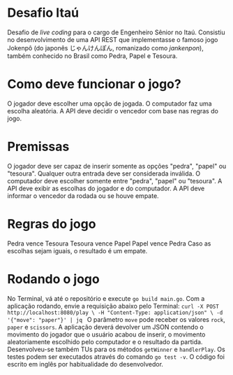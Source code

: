 # Desafio Itaú
Desafio de _live coding_ para o cargo de Engenheiro Sênior no Itaú. Consistiu no desenvolvimento de uma API REST que
implementasse o famoso jogo Jokenpô (do japonês じゃんけんぽん, romanizado como _jankenpon_), também conhecido no Brasil
como Pedra, Papel e Tesoura.
# Como deve funcionar o jogo?
O jogador deve escolher uma opção de jogada.
O computador faz uma escolha aleatória.
A API deve decidir o vencedor com base nas regras do jogo.
# Premissas
O jogador deve ser capaz de inserir somente as opções "pedra", "papel" ou "tesoura".
Qualquer outra entrada deve ser considerada inválida.
O computador deve escolher somente entre "pedra", "papel" ou "tesoura".
A API deve exibir as escolhas do jogador e do computador.
A API deve informar o vencedor da rodada ou se houve empate.
# Regras do jogo
Pedra vence Tesoura
Tesoura vence Papel
Papel vence Pedra
Caso as escolhas sejam iguais, o resultado é um empate.
# Rodando o jogo
No Terminal, vá até o repositório e execute `go build main.go`.
Com a aplicação rodando, envie a requisição abaixo pelo Terminal:
`curl -X POST http://localhost:8080/play \
     -H "Content-Type: application/json" \
     -d '{"move": "paper"}' | jq
`
O parâmetro `move` pode receber os valores `rock`, `paper` e `scissors`. A aplicação deverá devolver um JSON contendo o
movimento do jogador que o usuário acabou de inserir, o movimento aleatoriamente escolhido pelo computador e o resultado da partida.
Desenvolveu-se também TUs para os métodos `getWinner` e `handlerPlay`. Os testes podem ser executados através do comando
`go test -v`. O código foi escrito em inglês por habitualidade do desenvolvedor.
